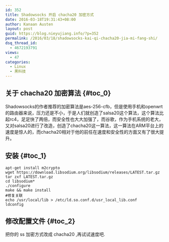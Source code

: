 ```yaml
---
id: 352
title: Shadowsocks 开启 chacha20 加密方式
date: 2016-03-18T19:31:43+08:00
author: Kanaan Austen
layout: post
guid: https://blog.nieyujiang.info/?p=352
permalink: /2016/03/18/shadowsocks-kai-qi-chacha20-jia-mi-fang-shi/
dsq_thread_id:
  - 4672193791
views:
  - 47
categories:
  - Linux
  - 黑科技
---
```

<!--wp-compress-html-->

<!--wp-compress-html no compression-->

## 关于 chacha20 加密算法 {#toc_0}

Shadowsocks的作者推荐的加密算法是aes-256-cfb，但是使用手机和openwrt的路由器来说，压力还是不小，于是人们就创造了salsa20这个算法，这个算法比起rc4，足足快了两倍，而安全性也大大加强了，而谷歌，作为手机系统的老大，又对salsa20进行了改造，创造了chacha20这一算法，这一算法在ARM平台上的速度是惊人的，而chacha20相对于他的前任在速度和安全性的方面又有了很大提升。

## 安装 {#toc_1}

<pre class="prettyprint" ><code>apt-get install m2crypto
wget https://download.libsodium.org/libsodium/releases/LATEST.tar.gz
tar zxf LATEST.tar.gz
cd libsodium*
./configure
make && make install
#修复关联
echo /usr/local/lib &gt; /etc/ld.so.conf.d/usr_local_lib.conf
ldconfig
</code></pre>

## 修改配置文件 {#toc_2}

把你的 ss 加密方式改成 chacha20 ,再试试速度吧.

<!--wp-compress-html no compression-->

<!--wp-compress-html-->